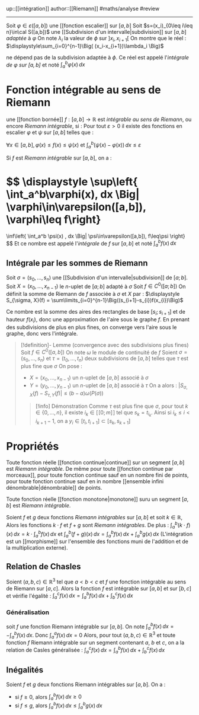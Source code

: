 up::[[intégration]]
author::[[Riemann]]
#maths/analyse #review 

----

Soit $\varphi\in\varepsilon([a,b])$ une [[fonction escalier]] sur $[a,b]$
Soit $s=(x_i)_{0\leq i\leq n}\in\cal S([a,b])$ une [[Subdivision d'un intervalle|subdivision]] sur $[a,b]$ _adaptée_ à $\varphi$
On note $\lambda_i$ la valeur de $\phi$ sur $]x_i,x_{i+1}[$
On montre que le réel :
$\displaystyle\sum_{i=0}^{n-1}\Big( (x_i-x_{i+1})\lambda_i \Big)$

ne dépend pas de la subdivision adaptée à $\phi$.
Ce réel est appelé l'_intégrale de $\varphi$ sur $[a,b]$_ et noté $\displaystyle\int_a^b\varphi(x)\, dx$

# Fonction intégrable au sens de Riemann
une [[fonction bornée]] $f: [a,b]\rightarrow \mathbb{R}$ est _intégrable au sens de Riemann_, ou encore _Riemann intégrable_, si :
Pour tout $\varepsilon>0$ il existe des fonctions en escalier $\varphi$ et $\psi$ sur $[a,b]$ telles que :

$\displaystyle \forall x\in[a,b], \varphi(x)\leq f(x)\leq \psi(x)$ et $\displaystyle\int_a^b\Big( \psi(x) - \varphi(x) \Big) \, dx \leq \varepsilon$

Si $f$ est _Riemann intégrable_ sur $[a,b]$, on a :

$$
\displaystyle
\sup\left\{ \int_a^b\varphi(x)\, dx \Big| \varphi\in\varepsilon([a,b]), \varphi\leq f\right\}
= 
\inf\left\{ \int_a^b \psi(x) \, dx \Big| \psi\in\varepsilon([a,b]), f\leq\psi \right\}
$$
Et ce nombre est appelé l'_intégrale_ de $f$ sur $[a,b]$ et noté $\displaystyle\int_a^b f(x)\, dx$

## Intégrale par les sommes de Riemann
Soit $\sigma = (s_{0}, \dots, s_{n})$ une [[Subdivision d'un intervalle|subdivision]] de $[a; b]$.
Soit $X = (x_{0}, \dots, x_{n-1})$ le $n$-uplet de $[a;b]$ adapté à $\sigma$
Soit $f \in C^{0}([a;b])$
On définit la somme de Riemann de $f$ associée à $\sigma$ et $X$ par :
$\displaystyle S_{\sigma, X}(f) = \sum\limits_{i=0}^{n-1}\Big((s_{i+1}-s_{i})f(x_{i})\Big)$

Ce nombre est la somme des aires des rectangles de base $[s_{i}; s_{i+1}]$ et de hauteur $f(x_{i})$, donc une approximation de l'aire sous le graphe $f$. En prenant des subdivisions de plus en plus fines, on converge vers l'aire sous le graphe, donc vers l'intégrale.

> [!definition]- Lemme (convergence avec des subdivisions plus fines)
> Soit $f \in C^{0}([a, b])$
> On note $\omega$ le module de continuité de $f$
> Soient $\sigma = (s_{0}, \dots, s_{n})$ et $\tau = (t_{0}, \dots, t_{n})$ deux subdivisions de $[a, b]$ telles que $\tau$ est plus fine que $\sigma$
> On pose :
>  - $X = (x_{0}, \dots, x_{n-1})$ un $n$-uplet de $[a, b]$ associé à $\sigma$
>  - $Y = (y_{0}, \dots, y_{n-1})$ un $n$-uplet de $[a, b]$ associé à $\tau$
> On a alors :
> $\left| S_{\sigma, X}(f) - S_{\tau, Y}(f) \right| \leq (b - a)\omega(P(\sigma))$
> 
> > [!info] Démonstration
> > Comme $\tau$ est plus fine que $\sigma$, pour tout $k \in \{ 0, \dots, n \}$, il existe $i_{k}\in [\![ 0; m]\!]$ tel que $s_{k} = t_{i_{k}}$. Ainsi si $i_{k} \leq i < i_{k+1} - 1$, on a $y_{i} \in [t_{i}, t_{i+1}] \subset [s_{k}, s_{k+1}]$



# Propriétés

Toute fonction réelle [[fonction continue|continue]] sur un segment $[a,b]$ est _Riemann intégrable_.
De même pour toute [[fonction continue par morceaux]], pour toute fonction continue sauf en un nombre fini de points, pour toute fonction continue sauf en in nombre [[ensemble infini dénombrable|dénombrable]] de points.


Toute fonction réelle [[fonction monotone|monotone]] suru un segment $[a,b]$ est _Riemann intégrable_.

Soient $f$ et $g$ deux fonctions _Riemann intégrables_ sur $[a,b]$ et soit $k\in\mathbb{R}$,
Alors les fonctions $k\cdot f$ et $f+g$ sont _Riemann intégrables_.
De plus :
$\displaystyle \int_a^b (k\cdot f)(x) \, dx = k\cdot\int_a^b f(x)\, dx$
et 
$\displaystyle \int_a^b (f+g)(x)\, dx = \int_a^b f(x)\, dx + \int_a^b g(x) \, dx$
(L'intégration est un [[morphisme]] sur l'ensemble des fonctions muni de l'addition et de la multiplication externe).


## Relation de Chasles
Soient $(a,b,c)\in\mathbb{R}^3$ tel que $a<b<c$ et $f$ une fonction intégrable au sens de Riemann sur $[a,c]$.
Alors la fonction $f$ est intégrable sur $[a,b]$ et sur $[b,c]$ et vérifie l'égalité :
$\displaystyle\int_a^c f(x)\, dx = \int_a^b f(x)\, dx + \int_b^c f(x)\, dx$

### Généralisation
soit $f$ une fonction Riemann intégrable sur $[a,b]$.
On note $\displaystyle\int_a^b f(x)\, dx = -\int_a^b f(x)\, dx$. Donc $\displaystyle\int_a^a f(x)\, dx = 0$
Alors, pour tout $(a,b,c)\in\mathbb{R}^3$ et toute fonction $f$ Riemann intégrable sur un segment contenant $a$, $b$ et $c$, on a la relation de Casles généralisée :
$\displaystyle\int_a^c f(x)\, dx = \int_a^b f(x)\, dx + \int_b^c f(x)\, dx$

## Inégalités

Soient $f$ et $g$ deux fonctions Riemann intégrables sur $[a,b]$. On a :
 - si $f\geq0$, alors $\int_a^b f(x)\, dx \geq 0$
 - si $f\leq g$, alors $\int_a^b f(x)\, dx \leq \int_a^b g(x)\, dx$



